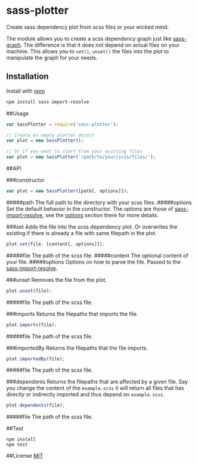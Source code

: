 sass-plotter
============

Create sass dependency plot from scss files or your wicked mind.

The module allows you to create a scss dependency graph just like [sass-graph][sass-graph].
The difference is that it does not depend on actual files on your machine.
This allows you to `set()`, `unset()` the files into the plot to manipulate the
graph for your needs.

## Installation
Install with [npm][npm]
```bash
npm install sass-import-resolve
```

##Usage
```js
var SassPlotter = require('sass-plotter');

// Create an empty plotter object
var plot = new SassPlotter();

// Or if you want to start from your existing files
var plot = new SassPlotter('/path/to/your/scss/files/');
```


##API

###constructor
```js
var plot = new SassPlotter([path[, options]]);
```
#####path
The full path to the directory with your scss files.
#####options
Set the default behavior in the constructor. The options are those of [sass-import-resolve][sass-import-resolve], 
see the [options][sass-import-resolve-options] section there for more details.

###set
Adds the file into the scss dependency plot. Or overwrites the existing if
there is already a file with same filepath in the plot.
```js
plot.set(file, [content[, options]]);
```
#####file
The path of the scss file.
#####content
The optional content of your file.
#####options
Options on how to parse the file. Passed to the [sass-import-resolve][sass-import-resolve].

###unset
Removes the file from the plot.
```js
plot.unset(file);
```
#####file
The path of the scss file.

###imports
Returns the filepaths that imports the file.
```js
plot.imports(file);
```
#####file
The path of the scss file.

###importedBy
Returns the filepaths that the file imports.
```js
plot.importedBy(file);
```
#####file
The path of the scss file.

###dependents
Returns the filepaths that are affected by a given file. Say you change the content
of the `example.scss` it will return all files that has directly or indirectly
imported and thus depend on `example.scss`.
```js
plot.dependents(file);
```
#####file
The path of the scss file.



##Test
```
npm install
npm test
```

##License
[MIT][license]

[sass-graph]: http://npmjs.org/package/sass-graph
[sass-import-resolve]: http://npmjs.org/package/sass-import-resolve
[sass-import-resolve-options]: http://npmjs.org/package/sass-import-resolve#options
[vinyl]: http://npmjs.org/package/vinyl
[license]: https://raw.githubusercontent.com/dadish/sass-plotter/master/LICENSE
[npm]: https://npmjs.org